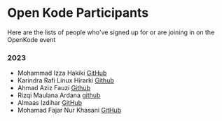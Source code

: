 # Open Kode Participants

Here are the lists of people who've signed up for or are joining in on the OpenKode event

### 2023

- Mohammad Izza Hakiki [GitHub](https://github.com/MohammadIzza)
- Karindra Rafi Linux Hirarki [Github](https://github.com/karindralinux)
- Ahmad Aziz Fauzi [Github](https://github.com/Raturu0)
- Rizqi Maulana Ardana [github](https://github.com/Maulana07Go)
- Almaas Izdihar [GitHub](https://github.com/almaas-ice)
- Mohamad Fajar Nur Khasani [GitHub](https://github.com/mhmdfjr)
